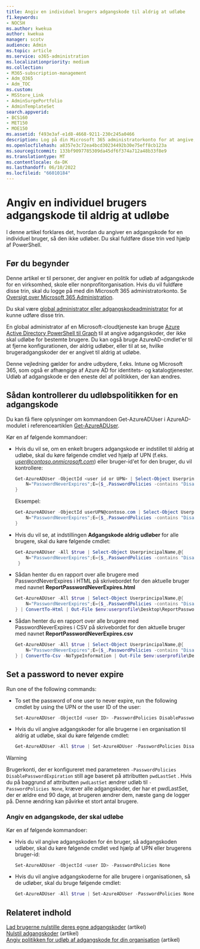 ```yaml
---
title: Angiv en individuel brugers adgangskode til aldrig at udløbe
f1.keywords:
- NOCSH
ms.author: kwekua
author: kwekua
manager: scotv
audience: Admin
ms.topic: article
ms.service: o365-administration
ms.localizationpriority: medium
ms.collection:
- M365-subscription-management
- Adm_O365
- Adm_TOC
ms.custom:
- MSStore_Link
- AdminSurgePortfolio
- AdminTemplateSet
search.appverid:
- BCS160
- MET150
- MOE150
ms.assetid: f493e3af-e1d8-4668-9211-230c245a0466
description: Log på din Microsoft 365 administratorkonto for at angive, at nogle individuelle brugeradgangskoder aldrig skal udløbe, ved hjælp af Azure AD PowerShell.
ms.openlocfilehash: a8357e3c72ea4bcd30234492b30e75eff8cb123a
ms.sourcegitcommit: 133bf9097785309da45df6f374a712a48b33f8e9
ms.translationtype: MT
ms.contentlocale: da-DK
ms.lasthandoff: 06/10/2022
ms.locfileid: "66010184"
---
```

# <a name="set-an-individual-users-password-to-never-expire"></a>Angiv en individuel brugers adgangskode til aldrig at udløbe

I denne artikel forklares det, hvordan du angiver en adgangskode for en individuel bruger, så den ikke udløber. Du skal fuldføre disse trin ved hjælp af PowerShell.

## <a name="before-you-begin"></a>Før du begynder

Denne artikel er til personer, der angiver en politik for udløb af adgangskode for en virksomhed, skole eller nonprofitorganisation. Hvis du vil fuldføre disse trin, skal du logge på med din Microsoft 365 administratorkonto. Se [Oversigt over Microsoft 365 Administration](/microsoft-365/admin/admin-overview/admin-center-overview).

Du skal være [global administrator eller adgangskodeadministrator](about-admin-roles.md) for at kunne udføre disse trin.

En global administrator af en Microsoft-cloudtjeneste kan bruge [Azure Active Directory PowerShell til Graph](/powershell/azure/active-directory/install-adv2) til at angive adgangskoder, der ikke skal udløbe for bestemte brugere. Du kan også bruge [](/powershell/module/Azuread) AzureAD-cmdlet'er til at fjerne konfigurationen, der aldrig udløber, eller til at se, hvilke brugeradgangskoder der er angivet til aldrig at udløbe.

Denne vejledning gælder for andre udbydere, f.eks. Intune og Microsoft 365, som også er afhængige af Azure AD for identitets- og katalogtjenester. Udløb af adgangskode er den eneste del af politikken, der kan ændres.

## <a name="how-to-check-the-expiration-policy-for-a-password"></a>Sådan kontrollerer du udløbspolitikken for en adgangskode

Du kan få flere oplysninger om kommandoen Get-AzureADUser i AzureAD-modulet i referenceartiklen [Get-AzureADUser](/powershell/module/Azuread/Get-AzureADUser).

Kør en af følgende kommandoer:

- Hvis du vil se, om en enkelt brugers adgangskode er indstillet til aldrig at udløbe, skal du køre følgende cmdlet ved hjælp af UPN (f.eks. *user@contoso.onmicrosoft.com*) eller bruger-id'et for den bruger, du vil kontrollere:

    ```powershell
    Get-AzureADUser -ObjectId <user id or UPN> | Select-Object UserprincipalName,@{
        N="PasswordNeverExpires";E={$_.PasswordPolicies -contains "DisablePasswordExpiration"}
    }
    ```

    Eksempel:

    ```powershell
    Get-AzureADUser -ObjectId userUPN@contoso.com | Select-Object UserprincipalName,@{
        N="PasswordNeverExpires";E={$_.PasswordPolicies -contains "DisablePasswordExpiration"}
    }
    ```

- Hvis du vil se, at indstillingen **Adgangskode aldrig udløber** for alle brugere, skal du køre følgende cmdlet:

    ```powershell
    Get-AzureADUser -All $true | Select-Object UserprincipalName,@{
        N="PasswordNeverExpires";E={$_.PasswordPolicies -contains "DisablePasswordExpiration"}
     }
    ```

- Sådan henter du en rapport over alle brugere med PasswordNeverExpires i HTML på skrivebordet for den aktuelle bruger med navnet  **ReportPasswordNeverExpires.html**

    ```powershell
    Get-AzureADUser -All $true | Select-Object UserprincipalName,@{
        N="PasswordNeverExpires";E={$_.PasswordPolicies -contains "DisablePasswordExpiration"}
    } | ConvertTo-Html | Out-File $env:userprofile\Desktop\ReportPasswordNeverExpires.html
    ```

- Sådan henter du en rapport over alle brugere med PasswordNeverExpires i CSV på skrivebordet for den aktuelle bruger med navnet **ReportPasswordNeverExpires.csv**

    ```powershell
    Get-AzureADUser -All $true | Select-Object UserprincipalName,@{
        N="PasswordNeverExpires";E={$_.PasswordPolicies -contains "DisablePasswordExpiration"}
    } | ConvertTo-Csv -NoTypeInformation | Out-File $env:userprofile\Desktop\ReportPasswordNeverExpires.csv

## Set a password to never expire

Run one of the following commands:

- To set the password of one user to never expire, run the following cmdlet by using the UPN or the user ID of the user:

    ```powershell
    Set-AzureADUser -ObjectId <user ID> -PasswordPolicies DisablePasswordExpiration
    ```

- Hvis du vil angive adgangskoder for alle brugerne i en organisation til aldrig at udløbe, skal du køre følgende cmdlet:

    ```powershell
    Get-AzureADUser -All $true | Set-AzureADUser -PasswordPolicies DisablePasswordExpiration
    ```

> [!WARNING]
> Brugerkonti, der er konfigureret med parameteren `-PasswordPolicies DisablePasswordExpiration` still age baseret på attributten `pwdLastSet` . Hvis du på baggrund af attributten `pwdLastSet` ændrer udløb til `-PasswordPolicies None`, kræver alle adgangskoder, der har et pwdLastSet, der er ældre end 90 dage, at brugeren ændrer dem, næste gang de logger på. Denne ændring kan påvirke et stort antal brugere.

### <a name="set-a-password-to-expire"></a>Angiv en adgangskode, der skal udløbe

Kør en af følgende kommandoer:

- Hvis du vil angive adgangskoden for én bruger, så adgangskoden udløber, skal du køre følgende cmdlet ved hjælp af UPN eller brugerens bruger-id:

    ```powershell
    Set-AzureADUser -ObjectId <user ID> -PasswordPolicies None
    ```

- Hvis du vil angive adgangskoderne for alle brugere i organisationen, så de udløber, skal du bruge følgende cmdlet:

    ```powershell
    Get-AzureADUser -All $true | Set-AzureADUser -PasswordPolicies None
    ```

## <a name="related-content"></a>Relateret indhold

[Lad brugerne nulstille deres egne adgangskoder](../add-users/let-users-reset-passwords.md) (artikel)\
[Nulstil adgangskoder](../add-users/reset-passwords.md) (artikel)\
[Angiv politikken for udløb af adgangskode for din organisation](../manage/set-password-expiration-policy.md) (artikel)
